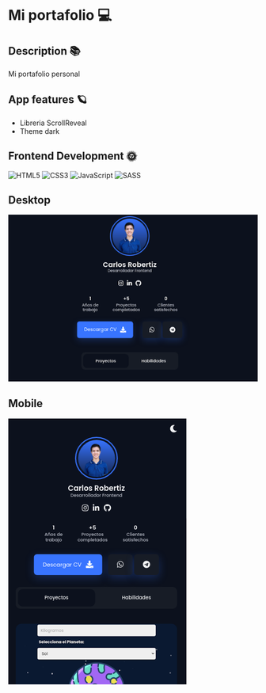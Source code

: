 # Mi portafolio 💻
## Description 📚
 Mi portafolio personal 
 
## App features 🪐
 - Libreria ScrollReveal
- Theme dark 
## Frontend Development 🌞 
 ![HTML5](https://img.shields.io/badge/html5-%23E34F26.svg?style=for-the-badge&logo=html5&logoColor=white) ![CSS3](https://img.shields.io/badge/css3-%231572B6.svg?style=for-the-badge&logo=css3&logoColor=white) ![JavaScript](https://img.shields.io/badge/javascript-%23323330.svg?style=for-the-badge&logo=javascript&logoColor=%23F7DF1E) ![SASS](https://img.shields.io/badge/SASS-hotpink.svg?style=for-the-badge&logo=SASS&logoColor=white) 
 
 ## Desktop
 <img src="./assets/design/desktop.png">
 
 ## Mobile
 <img src="./assets/design/mobile.png">
